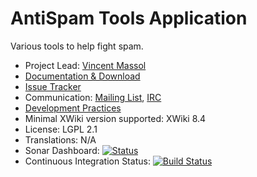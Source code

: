 # AntiSpam Tools Application

Various tools to help fight spam.

* Project Lead: [Vincent Massol](http://www.xwiki.org/xwiki/bin/view/XWiki/VincentMassol)
* [Documentation & Download](http://extensions.xwiki.org/xwiki/bin/view/Extension/AntiSpam+Tool+Application)
* [Issue Tracker](http://jira.xwiki.org/browse/ANTISPAM)
* Communication: [Mailing List](http://dev.xwiki.org/xwiki/bin/view/Community/MailingLists), [IRC](http://dev.xwiki.org/xwiki/bin/view/Community/IRC)
* [Development Practices](http://dev.xwiki.org)
* Minimal XWiki version supported: XWiki 8.4
* License: LGPL 2.1
* Translations: N/A
* Sonar Dashboard: [![Status](https://sonarcloud.io/api/project_badges/measure?project=org.xwiki.contrib:application-antispam&metric=alert_status)](https://sonarcloud.io/dashboard?id=org.xwiki.contrib:application-antispam)
* Continuous Integration Status: [![Build Status](http://ci.xwiki.org/view/Contrib/job/XWiki%20Contrib/job/application-antispam/job/master/badge/icon)](http://ci.xwiki.org/view/Contrib/job/XWiki%20Contrib/job/application-antispam/job/master/)
